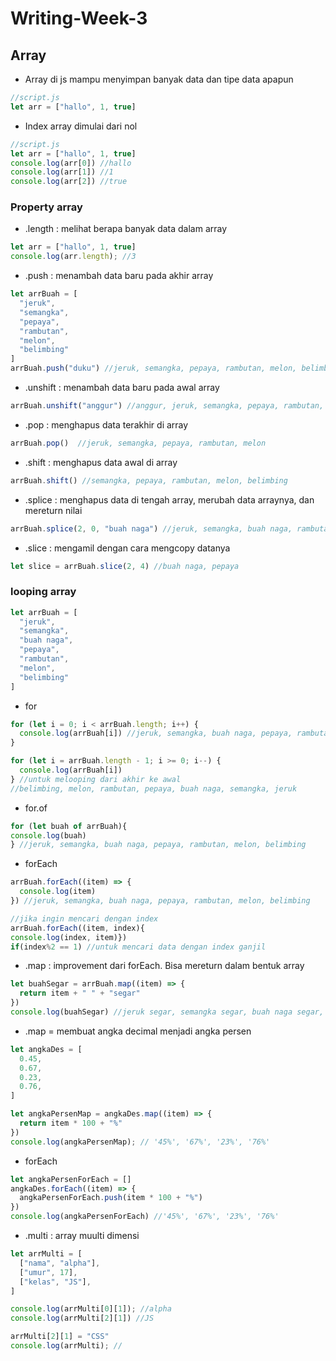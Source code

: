 # Writing-Week-3
## Array
- Array di js mampu menyimpan banyak data dan tipe data apapun
```js
//script.js
let arr = ["hallo", 1, true]
```
- Index array dimulai dari nol
```js
//script.js
let arr = ["hallo", 1, true]
console.log(arr[0]) //hallo
console.log(arr[1]) //1
console.log(arr[2]) //true
```
### Property array 
- .length : melihat berapa banyak data dalam array
```js
let arr = ["hallo", 1, true]
console.log(arr.length); //3
```
- .push : menambah data baru pada akhir array
```js
let arrBuah = [
  "jeruk", 
  "semangka", 
  "pepaya", 
  "rambutan",
  "melon",
  "belimbing"
]
arrBuah.push("duku") //jeruk, semangka, pepaya, rambutan, melon, belimbing, duku
```
- .unshift : menambah data baru pada awal array
```js
arrBuah.unshift("anggur") //anggur, jeruk, semangka, pepaya, rambutan, melon, belimbing
```
- .pop : menghapus data terakhir di array
```js
arrBuah.pop()  //jeruk, semangka, pepaya, rambutan, melon
```
- .shift : menghapus data awal di array
```js
arrBuah.shift() //semangka, pepaya, rambutan, melon, belimbing
```
- .splice : menghapus data di tengah array, merubah data arraynya, dan mereturn nilai
```js
arrBuah.splice(2, 0, "buah naga") //jeruk, semangka, buah naga, rambutan, melon, belimbing
```
- .slice : mengamil dengan cara mengcopy datanya
```js
let slice = arrBuah.slice(2, 4) //buah naga, pepaya
```
### looping array	
```js
let arrBuah = [
  "jeruk", 
  "semangka",
  "buah naga",
  "pepaya", 
  "rambutan",
  "melon",
  "belimbing"
]
```
- for
```js
for (let i = 0; i < arrBuah.length; i++) {
  console.log(arrBuah[i]) //jeruk, semangka, buah naga, pepaya, rambutan, melon, belimbing
} 
```
```js
for (let i = arrBuah.length - 1; i >= 0; i--) {
  console.log(arrBuah[i])
} //untuk melooping dari akhir ke awal
//belimbing, melon, rambutan, pepaya, buah naga, semangka, jeruk
```
- for.of 
```js
for (let buah of arrBuah){
console.log(buah)
} //jeruk, semangka, buah naga, pepaya, rambutan, melon, belimbing
```
- forEach 
```js
arrBuah.forEach((item) => {
  console.log(item)
}) //jeruk, semangka, buah naga, pepaya, rambutan, melon, belimbing

//jika ingin mencari dengan index
arrBuah.forEach((item, index){
console.log(index, item)})
if(index%2 == 1) //untuk mencari data dengan index ganjil
```
- .map : improvement dari forEach. Bisa mereturn dalam bentuk array
```js
let buahSegar = arrBuah.map((item) => {
  return item + " " + "segar"
})
console.log(buahSegar) //jeruk segar, semangka segar, buah naga segar, pepaya segar, rambutan segar, melon segar, belimbing segar
```
- .map = membuat angka decimal menjadi angka persen
```js
let angkaDes = [
  0.45,
  0.67,
  0.23,
  0.76,
]

let angkaPersenMap = angkaDes.map((item) => {
  return item * 100 + "%"
})
console.log(angkaPersenMap); // '45%', '67%', '23%', '76%'
```
- forEach
```js
let angkaPersenForEach = []
angkaDes.forEach((item) => {
  angkaPersenForEach.push(item * 100 + "%")
})
console.log(angkaPersenForEach) //'45%', '67%', '23%', '76%'
```
- .multi : array muulti dimensi
```js
let arrMulti = [
  ["nama", "alpha"],
  ["umur", 17],
  ["kelas", "JS"],
]

console.log(arrMulti[0][1]); //alpha
console.log(arrMulti[2][1]) //JS

arrMulti[2][1] = "CSS"
console.log(arrMulti); //
```

